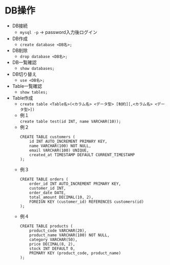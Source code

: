 # DB操作
- DB接続
  - `mysql -p` -> password入力後ログイン
- DB作成
  - `create database <DB名>;`
- DB削除
  - `drop database <DB名>;`
- DB一覧確認
  - `show databases;`
- DB切り替え
  - `use <DB名>;`
- Table一覧確認
  - `show tables;`
- Table作成
  - `create table <Table名>(<カラム名> <データ型> [制約][,<カラム名> <データ型>])`
  - 例１  
    `create table test(id INT, name VARCHAR(10));`
  - 例２  
    ```
    CREATE TABLE customers (
        id INT AUTO_INCREMENT PRIMARY KEY,
        name VARCHAR(100) NOT NULL,
        email VARCHAR(100) UNIQUE,
        created_at TIMESTAMP DEFAULT CURRENT_TIMESTAMP
    );
    ```
  - 例３  
    ```
    CREATE TABLE orders (
        order_id INT AUTO_INCREMENT PRIMARY KEY,
        customer_id INT,
        order_date DATE,
        total_amount DECIMAL(10, 2),
        FOREIGN KEY (customer_id) REFERENCES customers(id)
    );
    ```
  - 例４  
    ```
    CREATE TABLE products (
        product_code VARCHAR(20),
        product_name VARCHAR(100) NOT NULL,
        category VARCHAR(50),
        price DECIMAL(8, 2),
        stock INT DEFAULT 0,
        PRIMARY KEY (product_code, product_name)
    );
    ```